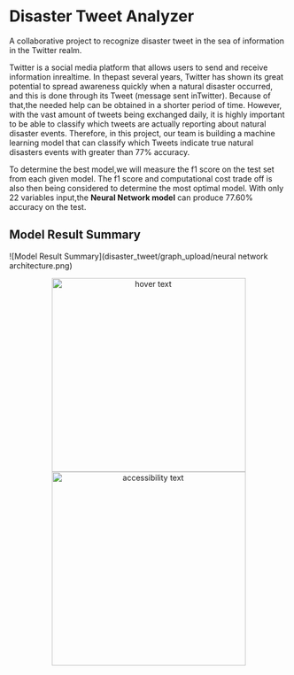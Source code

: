 # Disaster Tweet Analyzer 
A collaborative project to recognize disaster tweet in the sea of information in the Twitter realm. 

Twitter is a social media platform that allows users to send and receive information inrealtime. In thepast several years, Twitter has shown its great potential to spread awareness quickly when a natural disaster occurred, and this is done through its Tweet (message sent inTwitter). Because of that,the needed help can be obtained in a shorter period of time. However, with the vast amount of tweets being exchanged daily, it is highly important to be able to classify which tweets are actually reporting about natural disaster events. Therefore, in this project, our team is building a machine learning model that can classify which Tweets indicate true natural disasters events with greater than 77% accuracy. 

To determine the best model,we will measure the f1 score on the test set from each given model. The f1 score and computational cost trade off is also then being considered to determine the most optimal model. With only 22 variables input,the **Neural Network model** can produce 77.60% accuracy on the test.

## Model Result Summary 
![Model Result Summary](disaster_tweet/graph_upload/neural network architecture.png)
<p align="center">
  <img src="disaster_tweet/graph_upload/neural network architecture.png" width="350" title="hover text">
  <img src="disaster_tweet/graph_upload/test_result.JPG" width="350" alt="accessibility text">
</p>
